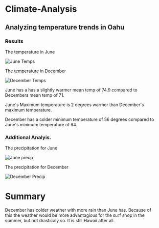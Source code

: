 # Climate-Analysis
## Analyzing temperature trends in Oahu
### Results
The temperature in June 

![June Temps](https://user-images.githubusercontent.com/100768274/167325249-4ddf1275-e567-47d7-97d6-6de251f2a233.PNG)

The temperature in December

![December Temps](https://user-images.githubusercontent.com/100768274/167325336-d69b2f2f-bcef-4ca7-bc64-4591e085dec3.PNG)

June has a has a slightly warmer mean temp of 74.9 compared to Decembers mean temp of 71.

June's Maximum temperature is 2 degrees warmer than December's maximum temperature.

December has a colder minimum temperature of 56 degrees compared to June's minimum temperature of 64.

### Additional Analyis.
The precipitation for June

![June precp](https://user-images.githubusercontent.com/100768274/167329128-0f8f3c6b-bff3-4851-ac35-fb047fada654.PNG)

The precipitation for December

![December Precip](https://user-images.githubusercontent.com/100768274/167329238-a72a1904-a1ad-4737-a31f-495ffb82e7ff.PNG)

# Summary

December has colder weather with more rain than June has. Because of this the weather would be more advantagious for the surf shop in the summer, but not drasticaly so. It is still Hawaii after all. 
